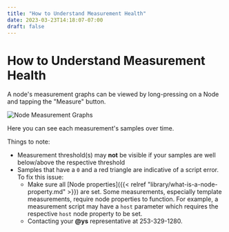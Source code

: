 ```yaml
---
title: "How to Understand Measurement Health"
date: 2023-03-23T14:18:07-07:00
draft: false
---
```


# How to Understand Measurement Health

A node's measurement graphs can be viewed by long-pressing on a Node and tapping the "Measure" button.

![Node Measurement Graphs](/help/img/node-measurement-graphs.gif)

Here you can see each measurement's samples over time.

Things to note:
- Measurement threshold(s) may **not** be visible if your samples are well below/above the respective threshold
- Samples that have a `0` and a red triangle are indicative of a script error. To fix this issue:
  - Make sure all [Node properties]({{< relref "library/what-is-a-node-property.md" >}}) are set. Some measurements, especially template measurements, require node properties to function. For example, a measurement script may have a `host` parameter which requires the respective `host` node property to be set.
  - Contacting your **@ys** representative at 253-329-1280.
